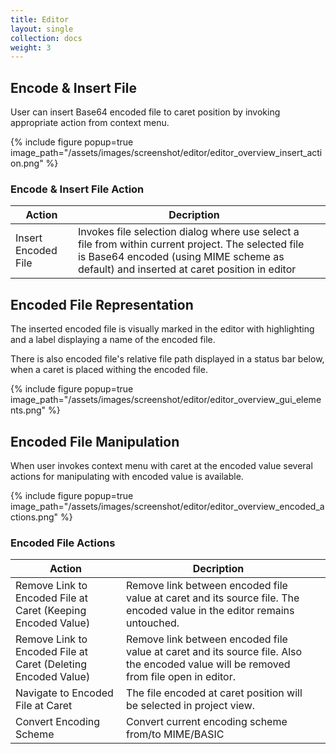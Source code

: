 ```yaml
---
title: Editor
layout: single
collection: docs
weight: 3
---
```


## Encode & Insert File

User can insert Base64 encoded file to caret position by invoking appropriate action from context menu.

{% include figure popup=true image_path="/assets/images/screenshot/editor/editor_overview_insert_action.png" %}

### Encode & Insert File Action

| Action              | Decription                                                                                                                                                                                     |   |
|---------------------|------------------------------------------------------------------------------------------------------------------------------------------------------------------------------------------------|---|
| Insert Encoded File | Invokes file selection dialog where use select a file from within current project. The selected file is Base64 encoded (using MIME scheme as default) and inserted at caret position in editor |   |

## Encoded File Representation

The inserted encoded file is visually marked in the editor with highlighting and a label displaying a name of the
encoded file.

There is also encoded file's relative file path displayed in a status bar below, when a caret is placed withing the
encoded file.

{% include figure popup=true image_path="/assets/images/screenshot/editor/editor_overview_gui_elements.png" %}

## Encoded File Manipulation

When user invokes context menu with caret at the encoded value several actions for manipulating with encoded value is
available.

{% include figure popup=true image_path="/assets/images/screenshot/editor/editor_overview_encoded_actions.png" %}

### Encoded File Actions

| Action                                                        | Decription                                                                                                                            |   |
|---------------------------------------------------------------|---------------------------------------------------------------------------------------------------------------------------------------|---|
| Remove Link to Encoded File at Caret (Keeping Encoded Value)  | Remove link between encoded file value at caret and its source file. The encoded value in the editor remains untouched.               |   |
| Remove Link to Encoded File at Caret (Deleting Encoded Value) | Remove link between encoded file value at caret and its source file. Also the encoded value will be removed from file open in editor. |   |
| Navigate to Encoded File at Caret                             | The file encoded at caret position will be selected in project view.                                                                  |   |
| Convert Encoding Scheme                                       | Convert current encoding scheme from/to MIME/BASIC                                                                                    |   |




